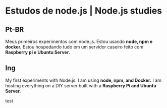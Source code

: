 # Estudos de node.js | Node.js studies

## **Pt-BR**

Meus primeiros experimentos com node.js.
Estou usando **node, npm e docker.**
Estou hospedando tudo em um servidor caseiro feito com **Raspberry pi e Ubuntu Server.**

## **Ing**

My first experiments with Node.js.
I am using **node, npm, and Docker.**
I am hosting everything on a DIY server built with a **Raspberry Pi and Ubuntu Server.**

test